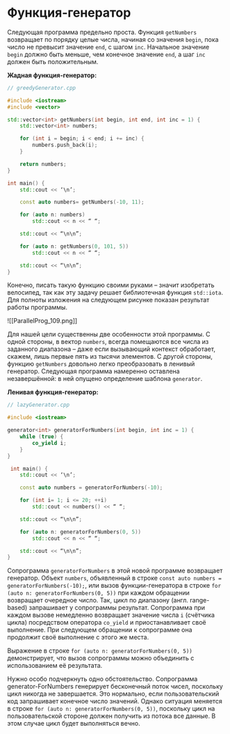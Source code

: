 
# Функция-генератор

Следующая программа предельно проста. Функция `getNumbers` возвращает по порядку целые числа, начиная со значения `begin`, пока число не превысит значение `end`, с шагом `inc`. Начальное значение `begin` должно быть меньше, чем конечное значение `end`, а шаг `inc` должен быть положительным.

**Жадная функция-генератор:**
```c++
// greedyGenerator.cpp

#include <iostream>
#include <vector>

std::vector<int> getNumbers(int begin, int end, int inc = 1) {
	std::vector<int> numbers;

	for (int i = begin; i < end; i += inc) {
		numbers.push_back(i);
	}

	return numbers;
}

int main() {
	std::cout << ‘\n’;

	const auto numbers= getNumbers(-10, 11);

	for (auto n: numbers) 
		std::cout << n << “ “;

	std::cout << “\n\n”;

	for (auto n: getNumbers(0, 101, 5)) 
		std::cout << n << “ “;

	std::cout << “\n\n”;
}
```

Конечно, писать такую функцию своими руками – значит изобретать велосипед, так как эту задачу решает библиотечная функция `std::iota`. Для полноты изложения на следующем рисунке показан результат работы программы.

![[ParallelProg_109.png]]

Для нашей цели существенны две особенности этой программы. С одной стороны, в вектор `numbers`, всегда помещаются все числа из заданного диапазона – даже если вызывающий контекст обработает, скажем, лишь первые пять из тысячи элементов. С другой стороны, функцию `getNumbers` довольно легко преобразовать в ленивый генератор. Следующая программа намеренно оставлена незавершённой: в ней опущено определение шаблона `generator`.

**Ленивая функция-генератор:**
```c++
// lazyGenerator.cpp

#include <iostream>

generator<int> generatorForNumbers(int begin, int inc = 1) {
	while (true) {
		co_yield i;
	}
}

 int main() {
	std::cout << ‘\n’;

	const auto numbers = generatorForNumbers(-10);

	for (int i= 1; i <= 20; ++i) 
		std::cout << numbers() << “ “;

	std::cout << “\n\n”;

	for (auto n: generatorForNumbers(0, 5)) 
		std::cout << n << “ “;

	std::cout << “\n\n”;
}
```

Сопрограмма `generatorForNumbers` в этой новой программе возвращает генератор. Объект `numbers`, объявленный в строке 
`const auto numbers = generatorForNumbers(-10);`, 
или вызов функции-генератора в строке 
`for (auto n: generatorForNumbers(0, 5))` 
при каждом обращении возвращает очередное число. Так, цикл по диапазону (англ. range-based) запрашивает у сопрограммы результат. Сопрограмма при каждом вызове немедленно возвращает значение числа `i` (счётчика цикла) посредством оператора `co_yield` и приостанавливает своё выполнение. При следующем обращении к сопрограмме она продолжит своё выполнение с этого же места.

Выражение в строке `for (auto n: generatorForNumbers(0, 5))` демонстрирует, что вызов сопрограммы можно объединить с использованием её результата.

Нужно особо подчеркнуть одно обстоятельство. Сопрограмма generator-ForNumbers генерирует бесконечный поток чисел, поскольку цикл никогда не завершается. Это нормально, если пользовательский код запрашивает конечное число значений. Однако ситуация меняется в строке `for (auto n: generatorForNumbers(0, 5))`, поскольку цикл на пользовательской стороне должен получить из потока все данные. В этом случае цикл будет выполняться вечно.



